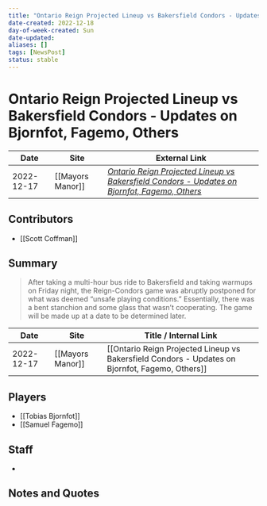 ```yaml
---
title: "Ontario Reign Projected Lineup vs Bakersfield Condors - Updates on Bjornfot, Fagemo, Others"
date-created: 2022-12-18
day-of-week-created: Sun
date-updated: 
aliases: []
tags: [NewsPost]
status: stable
---
```


# Ontario Reign Projected Lineup vs Bakersfield Condors - Updates on Bjornfot, Fagemo, Others

| Date       | Site             | External Link                                                                                                                                                                                                             |
| ---------- | ---------------- | ------------------------------------------------------------------------------------------------------------------------------------------------------------------------------------------------------------------------- |
| 2022-12-17 | [[Mayors Manor]] | [*Ontario Reign Projected Lineup vs Bakersfield Condors - Updates on Bjornfot, Fagemo, Others*](https://mayorsmanor.com/2022/12/ontario-reign-projected-lineup-vs-bakersfield-condors-updates-on-bjornfot-fagemo-others/) |

## Contributors
- [[Scott Coffman]]

## Summary
> After taking a multi-hour bus ride to Bakersfield and taking warmups on Friday night, the Reign-Condors game was abruptly postponed for what was deemed “unsafe playing conditions.” Essentially, there was a bent stanchion and some glass that wasn’t cooperating. The game will be made up at a date to be determined later.

| Date       | Site             | Title / Internal Link                                                                           |
| ---------- | ---------------- | ----------------------------------------------------------------------------------------------- |
| 2022-12-17 | [[Mayors Manor]] | [[Ontario Reign Projected Lineup vs Bakersfield Condors - Updates on Bjornfot, Fagemo, Others]] |

## Players
- [[Tobias Bjornfot]]
- [[Samuel Fagemo]]

## Staff
- 

## Notes and Quotes

